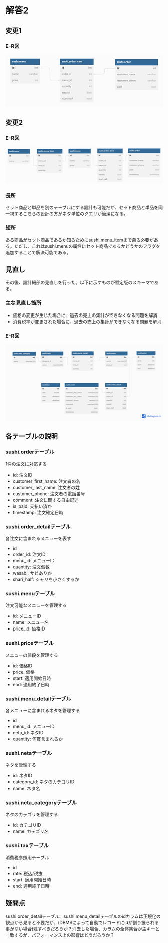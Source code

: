 # 解答2
## 変更1
### E-R図
![E-R図1](image1.png)
## 変更2
### E-R図
![E-R図2](image2.png)
### 長所
セット商品と単品を別のテーブルにする設計も可能だが、セット商品と単品を同一視するこちらの設計の方がネタ単位のクエリが簡潔になる。
### 短所
ある商品がセット商品であるか知るためにsushi.menu_itemまで遡る必要がある。ただし、これはsushi.menuの属性にセット商品であるかどうかのフラグを追加することで解決可能である。
## 見直し
その後、設計細部の見直しを行った。以下に示すものが暫定版のスキーマである。
### 主な見直し箇所
* 価格の変更が生じた場合に、過去の売上の集計ができなくなる問題を解消
* 消費税率が変更された場合に、過去の売上の集計ができなくなる問題を解消
### E-R図
![E-R図3](image3.png)
## 各テーブルの説明
### sushi.orderテーブル
1件の注文に対応する
* id: 注文ID
* customer_first_name: 注文者の名
* customer_last_name: 注文者の姓
* customer_phone: 注文者の電話番号
* comment: 注文に関する自由記述
* is_paid: 支払い済か
* timestamp: 注文確定日時
### sushi.order_detailテーブル
各注文に含まれるメニューを表す
* id
* order_id: 注文ID
* menu_id: メニューID
* quantity: 注文個数
* wasabi: サビありか
* shari_half: シャリを小さくするか
### sushi.menuテーブル
注文可能なメニューを管理する
* id: メニューID
* name: メニュー名
* price_id: 価格ID
### sushi.priceテーブル
メニューの値段を管理する
* id: 価格ID
* price: 価格
* start: 適用開始日時
* end: 適用終了日時
### sushi.menu_detailテーブル
各メニューに含まれるネタを管理する
* id
* menu_id: メニューID
* neta_id: ネタID
* quantity: 何貫含まれるか
### sushi.netaテーブル
ネタを管理する
* id: ネタID
* category_id: ネタのカテゴリID
* name: ネタ名
### sushi.neta_categoryテーブル
ネタのカテゴリを管理する
* id: カテゴリID
* name: カテゴリ名
### sushi.taxテーブル
消費税参照用テーブル
* id
* rate: 税込/税抜
* start: 適用開始日時
* end: 適用終了日時

## 疑問点
sushi.order_detailテーブル、sushi.menu_detailテーブルのidカラムは正規化の観点から見ると不要だが、(DBMSによって自動でレコードにidが割り振られる事がない場合)残すべきだろうか？消去した場合、カラムの全体集合が主キーと一致するが、パフォーマンス上の影響はどうだろうか？